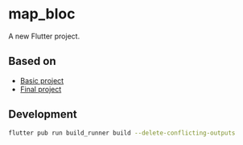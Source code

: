 # map_bloc

A new Flutter project.

## Based on 
- [Basic project](https://github.com/erkansahin/map-tutorial-template)
- [Final project](https://github.com/erkansahin/map-tutorial)

## Development
```sh
flutter pub run build_runner build --delete-conflicting-outputs
```